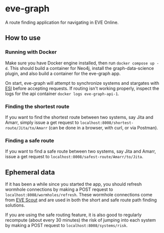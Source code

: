 # eve-graph

A route finding application for navigating in EVE Online.

## How to use

### Running with Docker

Make sure you have Docker engine installed, then run `docker compose up -d`. This should build a container for Neo4j,
install the graph-data-science plugin, and also build a container for the eve-graph app.

On start, eve-graph will attempt to synchronize systems and stargates with [ESI](https://esi.evetech.net/ui/) before
accepting requests. If routing isn't working properly, inspect the logs for the api container
`docker logs eve-graph-api-1`.

### Finding the shortest route

If you want to find the shortest route between two systems, say Jita and Amarr, simply issue a get request to
`localhost:8008/shortest-route/Jita/to/Amarr` (can be done in a browser, with curl, or via Postman).

### Finding a safe route

If you want to find a safe route between two systems, say Jita and Amarr, issue a get request to
`localhost:8008/safest-route/Amarr/to/Jita`.

## Ephemeral data

If it has been a while since you started the app, you should refresh wormhole connections by making a POST request to
`localhost:8008/wormholes/refresh`. These wormhole connections come from [EVE Scout](https://www.eve-scout.com/#/) and
are used in both the short and safe route path finding solutions.

If you are using the safe routing feature, it is also good to regularly recompute (about every 30 minutes) the risk of
jumping into each system by making a POST request to `localhost:8008/systems/risk`.